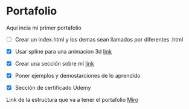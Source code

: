 # Portafolio
Aquí incia mi primer portafolio

* [ ] Crear un index.html y los demas sean llamados por diferentes .html
* [x] Usar spline para una animacion 3d [link](https://my.spline.design/space-517d94a96400b90e1892f9503883ad45/)
* [x] Crear una sección sobre mí [link](https://hydr0bius.github.io/Portafolio/)
* [x] Poner ejemplos y demostarciones de lo aprendido
* [x] Sección de certificado Udemy


Link de la estructura que va a tener el portafolio [Miro](https://miro.com/app/board/uXjVPyLXbxo=/?share_link_id=819208124108)
